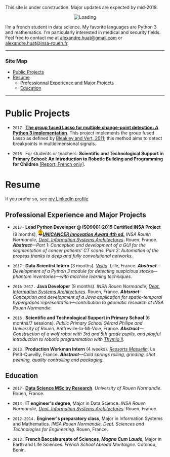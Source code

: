 This site is under construction. Major updates are expected by mid-2018.

<center><img alt="Loading" src="http://25.media.tumblr.com/tumblr_lritgdc4d61qlnzs9o1_500.gif" width="200"></center>

I’m a french student in data science. My favorite languages are Python 3 and mathematics. I'm particularly interested in medical and security fields. Feel free to contact me at <alexandre.huat@gmail.com> or <alexandre.huat@insa-rouen.fr>.

------------

### Site Map

* [Public Projects](#public-projects)
* [Resume](#resume)
    * [Professionnal Experience and Major Projects](#professional-experience-and-major-projects)
    * [Education](#education)

-----------------

# Public Projects

* `2017-` __[The group fused Lasso for multiple change-point detection: A Python 3 implementation](https://github.com/alexandrehuat/chgpt-detection-lasso)__. This project implements the group fused Lasso as defined by [Bleakley and Vert, 2011](https://arxiv.org/abs/1106.4199); this method aims to detect breakpoints in multidimensional signals.

* `2016.` For students or teachers: __Scientific and Technological Support in Primary School: An Introduction to Robotic Building and Programming for Children__ [[Report, French only]](https://www.dropbox.com/s/s3966fsgtphrx1s/ASTEP2016_AlexandreHuat_Rapport.pdf?dl=0).

# Resume

If you prefer so, see [my LinkedIn profile](https://www.linkedin.com/in/alexandre-huat/?locale=en_US).

## Professional Experience and Major Projects

* `2017-`  __Lead Python Developer @ ISO9001:2015 Certified INSA Project__ (9 months), <img alt="Award" src="images/award-medal.png" height="20">__*[UNICANCER Innovation Award 4th ed.](http://www.unicancer.fr/actualites/groupe/prix-unicancer-l’innovation-2017-les-centres-reinventent-cancerologie-pour-les-patients#bodycomp)*__ _INSA Rouen Normandie, [Dept. Information Systems Architectures](http://asi.insa-rouen.fr/?language=en)_. Rouen, France. _**Abstract**—Part 1: Conception and development of a GUI for the segmentation of cancer patients' CT scans. Part 2: Automation of the process thanks to deep and fully convolutional networks._

* `2017.` __Data Scientist Intern__ (3 months). _[Vekia](http://www.vekia.co.uk)_. Lille, France. _**Abstract**—Development of a Python 3 module for detecting suspicious stocks—phantom inventories—with machine learning techniques._

* `2016-2017.` __Java Developer__ (9 months). _INSA Rouen Normandie, [Dept. Information Systems Architectures](http://asi.insa-rouen.fr/?language=en)_. Rouen, France. _**Abtsract**–Conception and development of a Java application for spatio-temporal hypergraphs representation—contribution to geomatic research at INSA Rouen Normandie._

* `2016.` __Scientific and Technological Support in Primary School__ (6 months/7 sessions). _Public Primary School Gérard Philipe and University of Rouen._ Amfreville-la-Mi-Voie, France. _**Abstract**—Construction of a wolf robot with 3rd and 5th grade pupils, and playful introduction to robotic programmation with [Thymio II](https://www.thymio.org/home-en:home)._

* `2013.` __Production Workman Intern__ (4 weeks). _[Ressorts Masselin](http://www.masselin.com/fr/)_. Le Petit-Quevilly, France. _**Abstract**—Cold springs rolling, grinding, shot peening, quality controlling and packaging._


## Education

* `2017-` __[Data Science MSc by Research](http://mastersid.univ-rouen.fr/eng/index_en.php)__. _University of Rouen Normandie_. Rouen, France.

* `2014-` __IT engineer's degree__, Major in Data Science. _INSA Rouen Normandie, [Dept. Information Systems Architectures](http://asi.insa-rouen.fr/?language=en)_. Rouen, France.

* `2012-2014.` __Engineer's preparatory class__, Major in Information Systems and Mathematics. _INSA Rouen Normandie, Dept. Sciences and Technologies for Engineering_. Rouen, France.

* `2012.` __French Baccalaureate of Sciences__, ***Magna Cum Laude***, Major in Earth and Life Sciences. _French School Abroad Montaigne_. Cotonou, Benin.
